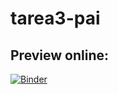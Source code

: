 # tarea3-pai

## Preview online:
[![Binder](http://mybinder.org/badge.svg)](http://mybinder.org:/repo/gabrieldelaparra/tarea3-pai)
